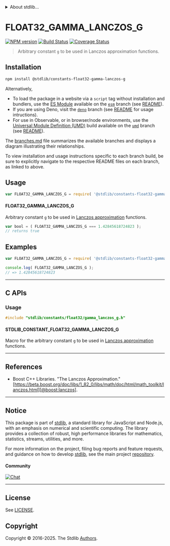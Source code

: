 <!--

@license Apache-2.0

Copyright (c) 2025 The Stdlib Authors.

Licensed under the Apache License, Version 2.0 (the "License");
you may not use this file except in compliance with the License.
You may obtain a copy of the License at

   http://www.apache.org/licenses/LICENSE-2.0

Unless required by applicable law or agreed to in writing, software
distributed under the License is distributed on an "AS IS" BASIS,
WITHOUT WARRANTIES OR CONDITIONS OF ANY KIND, either express or implied.
See the License for the specific language governing permissions and
limitations under the License.

-->


<details>
  <summary>
    About stdlib...
  </summary>
  <p>We believe in a future in which the web is a preferred environment for numerical computation. To help realize this future, we've built stdlib. stdlib is a standard library, with an emphasis on numerical and scientific computation, written in JavaScript (and C) for execution in browsers and in Node.js.</p>
  <p>The library is fully decomposable, being architected in such a way that you can swap out and mix and match APIs and functionality to cater to your exact preferences and use cases.</p>
  <p>When you use stdlib, you can be absolutely certain that you are using the most thorough, rigorous, well-written, studied, documented, tested, measured, and high-quality code out there.</p>
  <p>To join us in bringing numerical computing to the web, get started by checking us out on <a href="https://github.com/stdlib-js/stdlib">GitHub</a>, and please consider <a href="https://opencollective.com/stdlib">financially supporting stdlib</a>. We greatly appreciate your continued support!</p>
</details>

# FLOAT32_GAMMA_LANCZOS_G

[![NPM version][npm-image]][npm-url] [![Build Status][test-image]][test-url] [![Coverage Status][coverage-image]][coverage-url] <!-- [![dependencies][dependencies-image]][dependencies-url] -->

> Arbitrary constant `g` to be used in Lanczos approximation functions.

<section class="intro">

</section>

<!-- /.intro -->

<section class="installation">

## Installation

```bash
npm install @stdlib/constants-float32-gamma-lanczos-g
```

Alternatively,

-   To load the package in a website via a `script` tag without installation and bundlers, use the [ES Module][es-module] available on the [`esm`][esm-url] branch (see [README][esm-readme]).
-   If you are using Deno, visit the [`deno`][deno-url] branch (see [README][deno-readme] for usage intructions).
-   For use in Observable, or in browser/node environments, use the [Universal Module Definition (UMD)][umd] build available on the [`umd`][umd-url] branch (see [README][umd-readme]).

The [branches.md][branches-url] file summarizes the available branches and displays a diagram illustrating their relationships.

To view installation and usage instructions specific to each branch build, be sure to explicitly navigate to the respective README files on each branch, as linked to above.

</section>

<section class="usage">

## Usage

```javascript
var FLOAT32_GAMMA_LANCZOS_G = require( '@stdlib/constants-float32-gamma-lanczos-g' );
```

#### FLOAT32_GAMMA_LANCZOS_G

Arbitrary constant `g` to be used in [Lanczos approximation][lanczos-approximation] functions.

```javascript
var bool = ( FLOAT32_GAMMA_LANCZOS_G === 1.42845618724823 );
// returns true
```

</section>

<!-- /.usage -->

<section class="examples">

## Examples

<!-- eslint no-undef: "error" -->

```javascript
var FLOAT32_GAMMA_LANCZOS_G = require( '@stdlib/constants-float32-gamma-lanczos-g' );

console.log( FLOAT32_GAMMA_LANCZOS_G );
// => 1.42845618724823
```

</section>

<!-- /.examples -->

<!-- C interface documentation. -->

* * *

<section class="c">

## C APIs

<!-- Section to include introductory text. Make sure to keep an empty line after the intro `section` element and another before the `/section` close. -->

<section class="intro">

</section>

<!-- /.intro -->

<!-- C usage documentation. -->

<section class="usage">

### Usage

```c
#include "stdlib/constants/float32/gamma_lanczos_g.h"
```

#### STDLIB_CONSTANT_FLOAT32_GAMMA_LANCZOS_G

Macro for the arbitrary constant `g` to be used in [Lanczos approximation][lanczos-approximation] functions.

</section>

<!-- /.usage -->

<!-- C API usage notes. Make sure to keep an empty line after the `section` element and another before the `/section` close. -->

<section class="notes">

</section>

<!-- /.notes -->

<!-- C API usage examples. -->

<section class="examples">

</section>

<!-- /.examples -->

</section>

<!-- /.c -->

* * *

<section class="references">

## References

-   Boost C++ Libraries. "The Lanczos Approximation." [https://beta.boost.org/doc/libs/1_82_0/libs/math/doc/html/math_toolkit/lanczos.html][@boost:lanczos].

</section>

<!-- /.references -->

<!-- Section for related `stdlib` packages. Do not manually edit this section, as it is automatically populated. -->

<section class="related">

</section>

<!-- /.related -->

<!-- Section for all links. Make sure to keep an empty line after the `section` element and another before the `/section` close. -->


<section class="main-repo" >

* * *

## Notice

This package is part of [stdlib][stdlib], a standard library for JavaScript and Node.js, with an emphasis on numerical and scientific computing. The library provides a collection of robust, high performance libraries for mathematics, statistics, streams, utilities, and more.

For more information on the project, filing bug reports and feature requests, and guidance on how to develop [stdlib][stdlib], see the main project [repository][stdlib].

#### Community

[![Chat][chat-image]][chat-url]

---

## License

See [LICENSE][stdlib-license].


## Copyright

Copyright &copy; 2016-2025. The Stdlib [Authors][stdlib-authors].

</section>

<!-- /.stdlib -->

<!-- Section for all links. Make sure to keep an empty line after the `section` element and another before the `/section` close. -->

<section class="links">

[npm-image]: http://img.shields.io/npm/v/@stdlib/constants-float32-gamma-lanczos-g.svg
[npm-url]: https://npmjs.org/package/@stdlib/constants-float32-gamma-lanczos-g

[test-image]: https://github.com/stdlib-js/constants-float32-gamma-lanczos-g/actions/workflows/test.yml/badge.svg?branch=main
[test-url]: https://github.com/stdlib-js/constants-float32-gamma-lanczos-g/actions/workflows/test.yml?query=branch:main

[coverage-image]: https://img.shields.io/codecov/c/github/stdlib-js/constants-float32-gamma-lanczos-g/main.svg
[coverage-url]: https://codecov.io/github/stdlib-js/constants-float32-gamma-lanczos-g?branch=main

<!--

[dependencies-image]: https://img.shields.io/david/stdlib-js/constants-float32-gamma-lanczos-g.svg
[dependencies-url]: https://david-dm.org/stdlib-js/constants-float32-gamma-lanczos-g/main

-->

[chat-image]: https://img.shields.io/gitter/room/stdlib-js/stdlib.svg
[chat-url]: https://app.gitter.im/#/room/#stdlib-js_stdlib:gitter.im

[stdlib]: https://github.com/stdlib-js/stdlib

[stdlib-authors]: https://github.com/stdlib-js/stdlib/graphs/contributors

[umd]: https://github.com/umdjs/umd
[es-module]: https://developer.mozilla.org/en-US/docs/Web/JavaScript/Guide/Modules

[deno-url]: https://github.com/stdlib-js/constants-float32-gamma-lanczos-g/tree/deno
[deno-readme]: https://github.com/stdlib-js/constants-float32-gamma-lanczos-g/blob/deno/README.md
[umd-url]: https://github.com/stdlib-js/constants-float32-gamma-lanczos-g/tree/umd
[umd-readme]: https://github.com/stdlib-js/constants-float32-gamma-lanczos-g/blob/umd/README.md
[esm-url]: https://github.com/stdlib-js/constants-float32-gamma-lanczos-g/tree/esm
[esm-readme]: https://github.com/stdlib-js/constants-float32-gamma-lanczos-g/blob/esm/README.md
[branches-url]: https://github.com/stdlib-js/constants-float32-gamma-lanczos-g/blob/main/branches.md

[stdlib-license]: https://raw.githubusercontent.com/stdlib-js/constants-float32-gamma-lanczos-g/main/LICENSE

[lanczos-approximation]: https://en.wikipedia.org/wiki/Lanczos_approximation

[@boost:lanczos]: https://beta.boost.org/doc/libs/1_82_0/libs/math/doc/html/math_toolkit/lanczos.html

</section>

<!-- /.links -->
